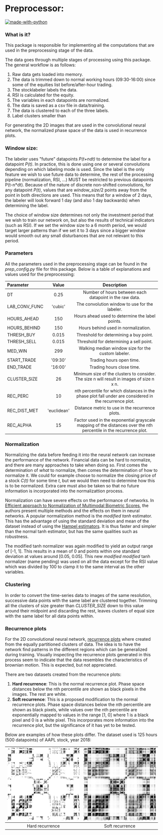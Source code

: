 # Preprocessor:
[![made-with-python](https://img.shields.io/badge/Made%20with-Python-1f425f.svg)](https://www.python.org/) 

### What is it?
This package is responsible for implementing all the computations that are used in the preprocessing stage
of the data.

The data goes through multiple stages of processing using this package. The general workflow is as follows:
1. Raw data gets loaded into memory.
2. The data is trimmed down to normal working hours (09:30-16:00) since some of the equities list before/after-hour trading.
3. The stocklabeler labels the data.
4. RSI is calculated for the equity.
5. The variables in each datapoints are normalized.
6. The data is saved as a csv file in data/training.
7. The data is clustered to each of the three labels.
8. Label clusters smaller than 

For generating the 2D images that are used in the convolutional neural network, the normalized phase space of the data
is used in recurrence plots.
 
### Window size:
The labeler uses "future" datapoints *P(t+ndt)* to determine the label for a datapoint *P(t)*.
In practice, this is done using one or several convolutions depending on which labeling mode is used. Since the label is the only feature we
wish to use future data to determine, the rest of the processing pipeline (normalization, RSI, ...) MUST be restricted to previous datapoints P(t-n*dt).
Because of the nature of discrete non-shifted convolutions, for any datapoint *P(t)*, values that are *window_size*/2 points
away from the point in both directions are used. This means that for a window of 2 days, the labeler will look forward 1 day
(and also 1 day backwards) when determining the label.

The choice of window size determines not only the investment period that we wish to train our network on, but also the 
results of technical indicators (such as RSI). If we set the window size to a 6 month period, we would target larger patterns than
if we set it to 3 days since a bigger window would smooth out any small disturbances that are not relevant to this period.

### Parameters
All the parameters used in the preprocessing stage can be found in the *prep_config.py* file for this package.
Below is a table of explanations and values used for the preprocessing:

|Parameter      |Value  |Description                                                                                                            |
|:---|:---:|:---:|
|DT             |0.25       |Number of hours between each datapoint in the raw data.                                                            |
|LAB_CONV_FUNC  |'cubic'    |The convolution window to use for the labeler.                                                                     |
|HOURS_AHEAD    |150        |Hours ahead used to determine the label points.                                                                    |
|HOURS_BEHIND   |150        |Hours behind used in normalization.                                                                                |
|THRESH_BUY     |0.015      |Threshold for determining a buy point.                                                                             |
|THRESH_SELL    |0.015      |Threshold for determining a sell point.                                                                            | 
|MED_WIN        |299        |Walking median window size for the custom labeler.                                                                 |
|START_TRADE    |'09:30'    |Trading hours open time.                                                                                           |
|END_TRADE      |'16:00'    |Trading hours close time.                                                                                          |
|CLUSTER_SIZE   |26         |Minimum size of the clusters to consider. The size n will result in images of size n x n.                          |
|REC_PERC       |10         |nth percentile for which distances in the phase plot fall under are considered in the recurrence plot.             |
|REC_DIST_MET   |'euclidean'|Distance metric to use in the recurrence plots.                                                                    |
|REC_ALPHA      |15         | Factor used in the exponential grayscale mapping of the distances over the nth percentile in the recurrence plot. |

### Normalization
Normalizing the data before feeding it into the neural network can increase the performance of the network. 
Financial data can be hard to normalize, and there are many approaches to take when doing so. First comes the determination
of *what* to normalize, then comes the determination of how to normalize it. We could for example choose to normalize the
closing price of a stock *C(t)* for some time *t*, but we would then need to determine how this is to be normalized.
Extra care must also be taken so that no future information is incorporated into the normalizattion process.

Normalization can have severe effects on the performance of networks. In 
[Efficient approach to Normalization of Multimodal Biometric Scores](https://citeseerx.ist.psu.edu/viewdoc/download?doi=10.1.1.259.2703&rep=rep1&type=pdf),
the authors present multiple methods and the effects on them in neural networks. A popular normalization method is the
*modified tanh* estimator. This has the advantage of using the standard deviation and mean of the dataset instead of using
the [Hampel estimators](https://en.wikipedia.org/wiki/Redescending_M-estimator). It is thus faster and simpler than
the normal tanh estimator, but has the same qualities such as robustness.

The modified tanh normalizer was again modified to yield an output range of \[-1, 1\].
This results in a mean of 0 and points within one standard deviation at values around \[0.05, 0.05\]. This new
*modified modified* tanh normalizer (name pending) was used on all the data except for the RSI value which was divided
by 100 to clamp it to the same interval as the other variables.

### Clustering
In order to convert the time-series data to images of the same resolution, successive data points with the same label
are clustered together. Trimming all the clusters of size greater than *CLUSTER_SIZE* down to this value around their 
midpoint and discarding the rest, leaves clusters of equal size with the same label for all data points within.

### Recurrence plots
For the 2D convolutional neural network, [recurrence plots](https://en.wikipedia.org/wiki/Recurrence_plot) where created
from the equally partitioned clusters of data. The idea is to have the network find patterns in the different regions
which can be generalized during training. Visually inspecting the recurrence plots generated in this process seem to
indicate that the data resembles the characteristics of brownian motion. This is expected, but not appreciated. 

There are two datasets created from the recurrence plots:
1. **Hard recurrence**: This is the normal recurrence plot. Phase space distances below the nth percentile are shown as 
black pixels in the images. The rest are white.
2. **Soft recurrence**: This is a proposed modification to the normal recurrence plots. Phase space distances below the nth percentile are shown as
black pixels, while values over the nth percentile are exponentially mapped to values in the range \[1, 0\] where 1 is a black pixel and 0
is a white pixel. This incorporates more information into the recurrence plot, but the significance of it has yet to be tested.


Below are examples of how these plots differ. The dataset used is 125 hours (500 datapoints) of AAPL stock, year 2018:

![](images/AAPL_HARD.png)   |  ![](images/AAPL_SOFT.png)
:-------------------------: | :-------------------------:
Hard recurrence             |  Soft recurrence
    